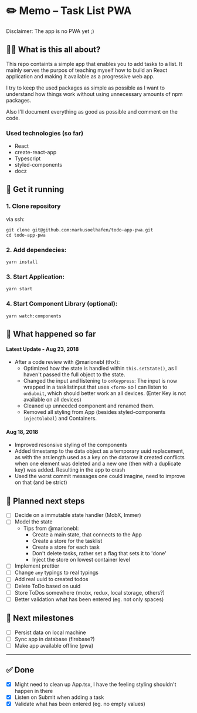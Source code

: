 # ✏️ Memo – Task List PWA
Disclaimer: The app is no PWA yet ;)

## 🤷‍♀️ What is this all about?

This repo containts a simple app that enables you to add tasks to a list. It mainly serves the purpos of teaching myself how to build an React application and making it available as a progressive web app.

I try to keep the used packages as simple as possible as I want to understand how things work without using unnecessary amounts of npm packages.

Also I'll document everything as good as possible and comment on the code.

### Used technologies (so far)
- React
- create-react-app
- Typescript
- styled-components
- docz

## 🚀 Get it running

### 1. Clone repository
via ssh: 
```
git clone git@github.com:markusoelhafen/todo-app-pwa.git
cd todo-app-pwa
```

### 2. Add dependecies:
`yarn install`

### 3. Start Application:
`yarn start`

### 4. Start Component Library (optional):
`yarn watch:components`

## 📆 What happened so far

#### Latest Update - Aug 23, 2018
- After a code review with @marionebl (thx!):
  - Optimized how the state is handled within `this.setState()`, as I haven't passed the full object to the state. 
  - Changed the input and listening to `onKeypress`: The input is now wrapped in a tasklistinput that uses `<form>` so I can listen to `onSubmit`, which should better work an all devices. (Enter Key is not available on all devices)
  - Cleaned up unneeded component and renamed them.
  - Removed all styling from App (besides styled-components `injectGlobal`) and Containers.

#### Aug 18, 2018
- Improved resonsive styling of the components
- Added timestamp to the data object as a temporary uuid replacement, as with the arr.length used as a key on the datarow it created conflicts when one element was deleted and a new one (then with a duplicate key) was added. Resulting in the app to crash
- Used the worst commit messages one could imagine, need to improve on that (and be strict)

## 🏁 Planned next steps

- [ ] Decide on a immutable state handler (MobX, Immer)
- [ ] Model the state
  - Tips from @marionebl:
    - Create a main state, that connects to the App
    - Create a store for the tasklist
    - Create a store for each task
    - Don't delete tasks, rather set a flag that sets it to 'done'
    - Inject the store on lowest container level
- [ ] Implement prettier
- [ ] Change `any` typings to real typings
- [ ] Add real uuid to created todos
- [ ] Delete ToDo based on uuid
- [ ] Store ToDos somewhere (mobx, redux, local storage, others?)
- [ ] Better validation what has been entered (eg. not only spaces)

## 🏁 Next milestones
- [ ] Persist data on local machine
- [ ] Sync app in database (firebase?)
- [ ] Make app available offline (pwa)

---

## ✅ Done
- [x] Might need to clean up App.tsx, I have the feeling styling shouldn't happen in there
- [x] Listen on Submit when adding a task
- [x] Validate what has been entered (eg. no empty values)
